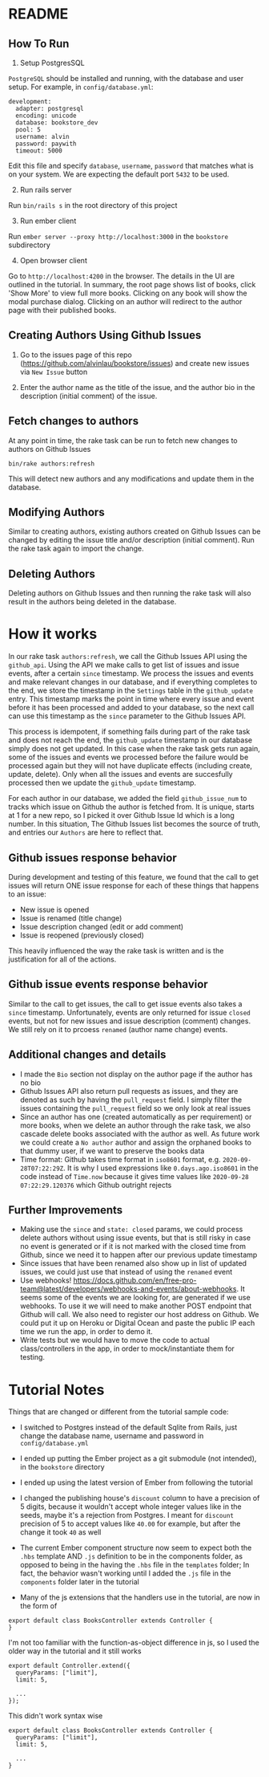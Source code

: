# README


## How To Run


1. Setup PostgresSQL

`PostgreSQL` should be installed and running, with the database and user setup. For example, in `config/database.yml`:

```
development:
  adapter: postgresql
  encoding: unicode
  database: bookstore_dev
  pool: 5
  username: alvin
  password: paywith
  timeout: 5000
```
Edit this file and specify `database`, `username`, `password` that matches what is on your system. We are expecting the default port `5432` to be used.


2. Run rails server

Run `bin/rails s` in the root directory of this project

3. Run ember client

Run `ember server --proxy http://localhost:3000` in the `bookstore` subdirectory

4. Open browser client

Go to `http://localhost:4200` in the browser.  The details in the UI are outlined in the tutorial.  In summary, the root page shows list of books, click 'Show More' to view full more books.  Clicking on any book will show the modal purchase dialog.  Clicking on an author will redirect to the author page with their published books.


## Creating Authors Using Github Issues

1. Go to the issues page of this repo (https://github.com/alvinlau/bookstore/issues) and create new issues via `New Issue` button

2. Enter the author name as the title of the issue, and the author bio in the description (initial comment) of the issue.

## Fetch changes to authors

At any point in time, the rake task can be run to fetch new changes to authors on Github Issues

`bin/rake authors:refresh`
 
This will detect new authors and any modifications and update them in the database.

## Modifying Authors

Similar to creating authors, existing authors created on Github Issues can be changed by editing the issue title and/or description (initial comment).  Run the rake task again to import the change.

## Deleting Authors

Deleting authors on Github Issues and then running the rake task will also result in the authors being deleted in the database.



# How it works

In our rake task `authors:refresh`, we call the Github Issues API using the `github_api`.  Using the API we make calls to get list of issues and issue events, after a certain `since` timestamp.  We process the issues and events and make relevant changes in our database, and if everything completes to the end, we store the timestamp in the `Settings` table in the `github_update` entry.  This timestamp marks the point in time where every issue and event before it has been processed and added to your database, so the next call can use this timestamp as the `since` parameter to the Github Issues API.

This process is idempotent, if something fails during part of the rake task and does not reach the end, the `github_update` timestamp in our database simply does not get updated.  In this case when the rake task gets run again, some of the issues and events we processed before the failure would be processed again but they will not have duplicate effects (including create, update, delete).  Only when all the issues and events are succesfully processed then we update the `github_update` timestamp.

For each author in our database, we added the field `github_issue_num` to tracks which issue on Github the author is fetched from.  It is unique, starts at 1 for a new repo, so I picked it over Github Issue Id which is a long number.  In this situation, The Github Issues list becomes the source of truth, and entries our `Authors` are here to reflect that.

## Github issues response behavior

During development and testing of this feature, we found that the call to get issues will return ONE issue response for each of these things that happens to an issue:
- New issue is opened
- Issue is renamed (title change)
- Issue description changed (edit or add comment)
- Issue is reopened (previously closed)

This heavily influenced the way the rake task is written and is the justification for all of the actions.

## Github issue events response behavior

Similar to the call to get issues, the call to get issue events also takes a `since` timestamp.  Unfortunately, events are only returned for issue `closed` events, but not for new issues and issue description (comment) changes.  We still rely on it to prcoess `renamed` (author name change) events.

## Additional changes and details

- I made the `Bio` section not display on the author page if the author has no bio
- Github Issues API also return pull requests as issues, and they are denoted as such by having the `pull_request` field.  I simply filter the issues containing the `pull_request` field so we only look at real issues
- Since an author has one (created automatically as per requirement) or more books, when we delete an author through the rake task, we also cascade delete books associated with the author as well.  As future work we could create a `No author` author and assign the orphaned books to that dummy user, if we want to preserve the books data
- Time format: Github takes time format in `iso8601` format, e.g. `2020-09-28T07:22:29Z`.  It is why I used expressions like `0.days.ago.iso8601` in the code instead of `Time.now` because it gives time values like `2020-09-28 07:22:29.120376` which Github outright rejects

## Further Improvements

- Making use the `since` and `state: closed` params, we could process delete authors without using issue events, but that is still risky in case no event is generated or if it is not marked with the closed time from Github, since we need it to happen after our previous update timestamp
- Since issues that have been renamed also show up in list of updated issues, we could just use that instead of using the `renamed` event
- Use webhooks! https://docs.github.com/en/free-pro-team@latest/developers/webhooks-and-events/about-webhooks.  It seems some of the events we are looking for, are generated if we use webhooks.  To use it we will need to make another POST endpoint that Github will call.  We also need to register our host address on Github.  We could put it up on Heroku or Digital Ocean and paste the public IP each time we run the app, in order to demo it.
- Write tests but we would have to move the code to actual class/controllers in the app, in order to mock/instantiate them for testing.


# Tutorial Notes


Things that are changed or different from the tutorial sample code:

* I switched to Postgres instead of the default Sqlite from Rails, just change the database name, username and password in `config/database.yml`

* I ended up putting the Ember project as a git submodule (not intended), in the `bookstore` directory

* I ended up using the latest version of Ember from following the tutorial

* I changed the publishing house's `discount` column to have a precision of 5 digits, because it wouldn't accept whole integer values like in the seeds, maybe it's a rejection from Postgres.  I meant for `discount` precision of 5 to accept values like `40.00` for example, but after the change it took `40` as well

* The current Ember component structure now seem to expect both the `.hbs` template AND `.js` definition to be in the components folder, as opposed to being in the having the `.hbs` file in the `templates` folder;  In fact, the behavior wasn't working until I added the `.js` file in the `components` folder later in the tutorial

* Many of the js extensions that the handlers use in the tutorial, are now in the form of 

```
export default class BooksController extends Controller {
}
```

I'm not too familiar with the function-as-object difference in js, so I used the older way in the tutorial and it still works

```
export default Controller.extend({
  queryParams: ["limit"],
  limit: 5,

  ...
});
```

This didn't work syntax wise

```
export default class BooksController extends Controller {
  queryParams: ["limit"],
  limit: 5,

  ...
}
```

